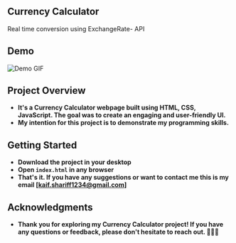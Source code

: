 ## Currency Calculator
Real time conversion using ExchangeRate- API

## Demo

![Demo GIF](https://github.com/Kaif-Shariff/Currency_Converter/assets/93507427/c50610a6-7884-4d2b-9ae8-061c7a0ad033)


## Project Overview
- **It's a Currency Calculator webpage built using HTML, CSS, JavaScript. The goal was to create an engaging and user-friendly UI.**
- **My intention for this project is to demonstrate my programming skills.**

## Getting Started

- **Download the project in your desktop**
- **Open `index.html` in any browser**
- **That's it. If you have any suggestions or want to contact me this is my email [kaif.shariff1234@gmail.com]**

## Acknowledgments
- **Thank you for exploring my Currency Calculator project! If you have any questions or feedback, please don't hesitate to reach out. 🚀👩‍💻**
